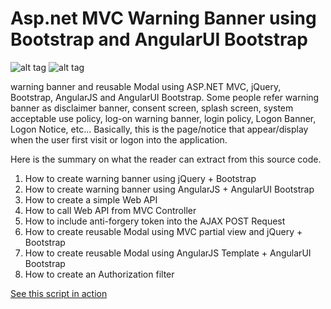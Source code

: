 # Asp.net MVC Warning Banner using Bootstrap and AngularUI Bootstrap

![alt tag](http://images.ysatech.com/securityBanner/wb.png)
![alt tag](http://images.ysatech.com/securityBanner/wb_ng.png)

warning banner and reusable Modal using ASP.NET MVC, jQuery, Bootstrap, AngularJS and AngularUI Bootstrap. 
Some people refer warning banner as disclaimer banner, consent screen, splash screen, system acceptable use policy, log-on warning banner, login policy, 
Logon Banner, Logon Notice, etc... 
Basically, this is the page/notice that appear/display when the user first visit or logon into the application. 

Here is the summary on what the reader can extract from this source code.

1.	How to create warning banner using jQuery + Bootstrap 
2.	How to create warning banner using AngularJS + AngularUI Bootstrap
3.	How to create a simple Web API
4.	How to call Web API from MVC Controller
5.	How to include anti-forgery token into the AJAX POST Request
6.	How to create reusable Modal using MVC partial view and jQuery + Bootstrap 
7.	How to create reusable Modal using AngularJS Template + AngularUI Bootstrap
8.	How to create an Authorization filter 

[See this script in action](/home/index#.WOG0EqK2ncs)
